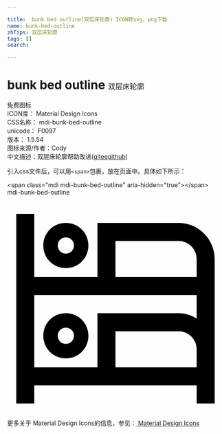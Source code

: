 ```yaml
---

title:  bunk bed outline(双层床轮廓) ICON转svg、png下载
name: bunk-bed-outline
zhTips: 双层床轮廓
tags: []
search: 

---
```


# bunk bed outline  <small style="font-size: 60%;font-weight: 100">双层床轮廓</small>


<div class="detail-page">
<p>
<span><span class="badge-success badge">免费图标</span> </span>
<br/>
<span>
ICON库：
<span class="badge-secondary badge">Material Design Icons</span> 
</span>
<br/>
<span>
CSS名称：
<span class="badge-secondary badge">mdi-bunk-bed-outline</span> 
</span>
<br/>
<span>
unicode：
<span class="badge-secondary badge">F0097</span> 
<copy-btn content='F0097' btn-title=""></copy-btn>
<copy-btn :content='String.fromCodePoint(parseInt("F0097", 16))' btn-title="复制U"></copy-btn>
</span>
<br/>
<span>
版本：
<span class="badge-secondary badge">1.5.54</span> 
</span>
<br/>
<span>图标来源/作者：<span class="badge-light badge">Cody</span></span> 
<br/>
<span class="zh-detail">中文描述：<span class="badge-primary badge">双层床轮廓</span><span class="help-link"><span>帮助改进</span>(<a href="https://gitee.com/liuwave/icon-helper/edit/master/json/material/bunk-bed-outline.json" target="_blank" rel="noopener noreferrer">gitee</a><a href="https://github.com/liuwave/icon-helper/edit/master/json/material/bunk-bed-outline.json" target="_blank" rel="noopener noreferrer">github</a></span>)</span><br/>
</p>
</div>
<div class="alert alert-dark">
  <i class="mdi mdi-bunk-bed-outline mdi-48px"></i>
  <i class="mdi mdi-bunk-bed-outline mdi-36px"></i>
  <i class="mdi mdi-bunk-bed-outline mdi-24px"></i>
  <i class="mdi mdi-bunk-bed-outline mdi-18px"></i>
</div>
<div>
  <p>引入css文件后，可以用<code>&lt;span&gt;</code>包裹，放在页面中。具体如下所示：    
  </p>
  <div class="alert alert-primary" style="font-size: 14px">
    &lt;span class="mdi mdi-bunk-bed-outline" aria-hidden="true"&gt;&lt;/span&gt;
    <copy-btn content='<span class="mdi mdi-bunk-bed-outline" aria-hidden="true"></span>'></copy-btn>
  </div>
  <div class="alert alert-secondary">
    <i class="mdi mdi-bunk-bed-outline"
    style="font-size: 24px"
    aria-hidden="true"></i> mdi-bunk-bed-outline
    <copy-btn content="mdi-bunk-bed-outline" btn-title="复制图标名称"></copy-btn>
  </div>
</div>
<div id="svg" class="svg-wrap">
<svg xmlns="http://www.w3.org/2000/svg" viewBox="0 0 24 24"><path d="M1 2H3V9H10V3H19C21.2 3 23 4.8 23 7V23H21V21H3V23H1V2M12 5V9H21V7C21 5.9 20.1 5 19 5H12M3 11V19H10V13H19C19.7 13 20.4 13.2 21 13.6V11H3M6.5 13C7.9 13 9 14.1 9 15.5S7.9 18 6.5 18 4 16.9 4 15.5 5.1 13 6.5 13M6.5 14.6C6 14.6 5.6 15 5.6 15.5S6 16.4 6.5 16.4 7.4 16 7.4 15.5 7 14.6 6.5 14.6M12 15V19H21V17C21 15.9 20.1 15 19 15H12M6.5 3C7.9 3 9 4.1 9 5.5S7.9 8 6.5 8 4 6.9 4 5.5 5.1 3 6.5 3M6.5 4.6C6 4.6 5.6 5 5.6 5.5S6 6.4 6.5 6.4 7.4 6 7.4 5.5 7 4.6 6.5 4.6Z" /></svg>
</div>
<detail full-name='mdi-bunk-bed-outline'></detail>
    
<div><p>更多关于 Material Design Icons的信息，参见：<a target="_blank" href="https://iconhelper.cn/material.html"> Material Design Icons</a>
</p></div>
